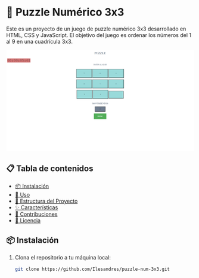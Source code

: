 # 🧩 Puzzle Numérico 3x3

Este es un proyecto de un juego de puzzle numérico 3x3 desarrollado en HTML, CSS y JavaScript. El objetivo del juego es ordenar los números del 1 al 9 en una cuadrícula 3x3.

![Puzzle Numérico 3x3](https://github.com/Ilesandres/img_Proyects/blob/main/puzzle3x3.png)

## 📋 Tabla de contenidos

- [📦 Instalación](#instalación)
- [🚀 Uso](#uso)
- [📁 Estructura del Proyecto](#estructura-del-proyecto)
- [✨ Características](#características)
- [🤝 Contribuciones](#contribuciones)
- [📝 Licencia](#licencia)

## 📦 Instalación

1. Clona el repositorio a tu máquina local:
   ```bash
   git clone https://github.com/Ilesandres/puzzle-num-3x3.git
